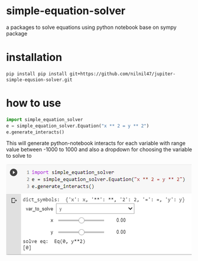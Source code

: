 # simple-equation-solver

a packages to solve equations using python notebook base on sympy package

# installation
```
pip install pip install git+https://github.com/nilnil47/jupiter-simple-equsion-solver.git
```

# how to use
```python
import simple_equation_solver
e = simple_equation_solver.Equation("x ** 2 = y ** 2")
e.generate_interacts()
```

This will generate python-notebook interacts for each variable with range value between -1000 to 1000
and also a dropdown for choosing the variable to solve to

![](simple_equation_solver_demo.gif)  

